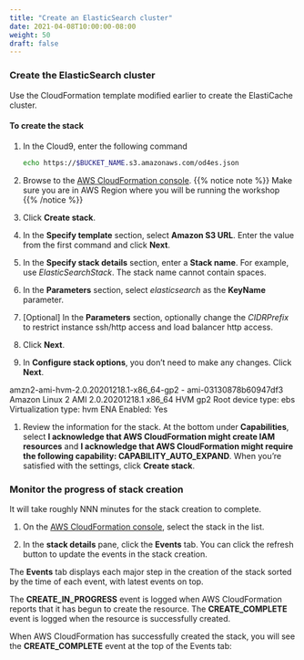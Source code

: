 ```yaml
---
title: "Create an ElasticSearch cluster"
date: 2021-04-08T10:00:00-08:00
weight: 50
draft: false
---
```


### Create the ElasticSearch cluster

Use the CloudFormation template modified earlier to create the ElastiCache cluster.

#### To create the stack

1. In the Cloud9, enter the following command
   ```bash
   echo https://$BUCKET_NAME.s3.amazonaws.com/od4es.json
   ```

1. Browse to the [AWS CloudFormation console](https://console.aws.amazon.com/cloudformation/).
   {{% notice note %}}
   Make sure you are in AWS Region where you will be running the workshop
   {{% /notice %}}

1. Click **Create stack**.

1. In the **Specify template** section, select **Amazon S3 URL**. Enter the value from the first command and click **Next**.

1. In the **Specify stack details** section, enter a **Stack name**. For example, use *ElasticSearchStack*. The stack name cannot contain spaces.

1. In the **Parameters** section, select *elasticsearch* as the **KeyName** parameter.

1. [Optional] In the **Parameters** section, optionally change the *CIDRPrefix* to restrict instance ssh/http access and load balancer http access.

1. Click **Next**. 

1. In **Configure stack options**, you don’t need to make any changes. Click **Next**.

amzn2-ami-hvm-2.0.20201218.1-x86_64-gp2 - ami-03130878b60947df3
Amazon Linux 2 AMI 2.0.20201218.1 x86_64 HVM gp2
Root device type: ebs Virtualization type: hvm ENA Enabled: Yes

1. Review the information for the stack. At the bottom under **Capabilities**, select **I acknowledge that AWS CloudFormation might create IAM resources** and **I acknowledge that AWS CloudFormation might require the following capability: CAPABILITY_AUTO_EXPAND**. When you’re satisfied with the settings, click **Create stack**.

### Monitor the progress of stack creation

It will take roughly NNN minutes for the stack creation to complete.

1. On the [AWS CloudFormation console](https://console.aws.amazon.com/cloudformation/), select the stack in the list.

1. In the **stack details** pane, click the **Events** tab. You can click the refresh button to update the events in the stack creation.

The **Events** tab displays each major step in the creation of the stack sorted by the time of each event, with latest events on top.

The **CREATE_IN_PROGRESS** event is logged when AWS CloudFormation reports that it has begun to create the resource. The **CREATE_COMPLETE** event is logged when the resource is successfully created.

When AWS CloudFormation has successfully created the stack, you will see the **CREATE_COMPLETE** event at the top of the Events tab:

